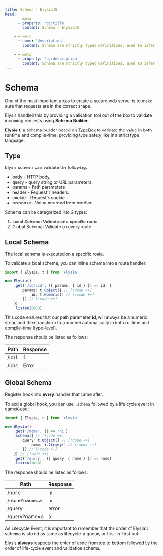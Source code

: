 ```yaml
---
title: Schema - ElysiaJS
head:
    - - meta
      - property: 'og:title'
        content: Schema - ElysiaJS

    - - meta
      - name: 'description'
        content: Schema are strictly typed definitions, used to infer TypeScript's type and data validation of an incoming request and outgoing response. Elysia's schema validation are based on Sinclair's TypeBox, a TypeScript library for data validation.

    - - meta
      - property: 'og:description'
        content: Schema are strictly typed definitions, used to infer TypeScript's type and data validation of an incoming request and outgoing response. Elysia's schema validation are based on Sinclair's TypeBox, a TypeScript library for data validation.
---
```


# Schema

One of the most important areas to create a secure web server is to make sure that requests are in the correct shape.

Elysia handled this by providing a validation tool out of the box to validate incoming requests using **Schema Builder**.

**Elysia.t**, a schema builder based on [TypeBox](https://github.com/sinclairzx81/typebox) to validate the value in both runtime and compile-time, providing type safety like in a strict type language.

## Type

Elysia schema can validate the following:

-   body - HTTP body.
-   query - query string or URL parameters.
-   params - Path parameters.
-   header - Request's headers.
-   cookie - Request's cookie
-   response - Value returned from handler

Schema can be categorized into 2 types:

1. Local Schema: Validate on a specific route
2. Global Schema: Validate on every route

## Local Schema

The local schema is executed on a specific route.

To validate a local schema, you can inline schema into a route handler:

```typescript
import { Elysia, t } from 'elysia'

new Elysia()
    .get('/id/:id', ({ params: { id } }) => id, {
        params: t.Object({ // [!code ++]
            id: t.Numeric() // [!code ++]
        }) // [!code ++]
    })
    .listen(8080)
```

This code ensures that our path parameter **id**, will always be a numeric string and then transform to a number automatically in both runtime and compile-time (type-level).

The response should be listed as follows:

| Path  | Response |
| ----- | -------- |
| /id/1 | 1        |
| /id/a | Error    |

## Global Schema

Register hook into **every** handler that came after.

To add a global hook, you can use `.schema` followed by a life cycle event in camelCase:

```typescript
import { Elysia, t } from 'elysia'

new Elysia()
    .get('/none', () => 'hi')
    .schema({ // [!code ++]
        query: t.Object({ // [!code ++]
            name: t.String() // [!code ++]
        }) // [!code ++]
    }) // [!code ++]
    .get('/query', ({ query: { name } }) => name)
    .listen(3000)
```

The response should be listed as follows:

| Path          | Response |
| ------------- | -------- |
| /none         | hi       |
| /none?name=a  | hi       |
| /query        | error    |
| /query?name=a | a        |

As Lifecycle Event, it is important to remember that the order of Elysia's schema is stored as same as lifecycle, a queue, or first-in-first-out.

Elysia **always** respects the order of code from top to bottom followed by the order of life-cycle event and validation schema.
